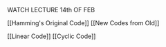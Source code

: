 WATCH LECTURE 14th OF FEB

[[Hamming's Original Code]]
[[New Codes from Old]]

[[Linear Code]]
[[Cyclic Code]]


